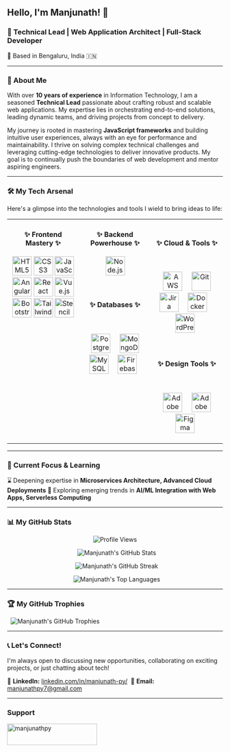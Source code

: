 <h2>Hello, I'm Manjunath! 👋</h2>
<h3>🚀 Technical Lead | Web Application Architect | Full-Stack Developer</h3>
<p>📍 Based in Bengaluru, India 🇮🇳</p>

---

### 🌟 About Me

With over **10 years of experience** in Information Technology, I am a seasoned **Technical Lead** passionate about crafting robust and scalable web applications. My expertise lies in orchestrating end-to-end solutions, leading dynamic teams, and driving projects from concept to delivery.

My journey is rooted in mastering **JavaScript frameworks** and building intuitive user experiences, always with an eye for performance and maintainability. I thrive on solving complex technical challenges and leveraging cutting-edge technologies to deliver innovative products. My goal is to continually push the boundaries of web development and mentor aspiring engineers.

---

### 🛠️ My Tech Arsenal

Here's a glimpse into the technologies and tools I wield to bring ideas to life:

<table width="100%" align="center">
<tr>
<td width="33%" valign="top">
  <h4 align="center">✨ Frontend Mastery ✨</h4>
    <p align="center">
      <img src="https://cdn.jsdelivr.net/gh/devicons/devicon/icons/html5/html5-original.svg" width="45" height="45" alt="HTML5" title="HTML5" />
      <img src="https://cdn.jsdelivr.net/gh/devicons/devicon/icons/css3/css3-original.svg" width="45" height="45" alt="CSS3" title="CSS3" />
      <img src="https://cdn.jsdelivr.net/gh/devicons/devicon/icons/javascript/javascript-original.svg" width="45" height="45" alt="JavaScript" title="JavaScript" />
      <img src="https://cdn.jsdelivr.net/gh/devicons/devicon/icons/angularjs/angularjs-original.svg" width="45" height="45" alt="Angular" title="Angular (v1.x - v20)" />
      <img src="https://cdn.jsdelivr.net/gh/devicons/devicon/icons/react/react-original.svg" width="45" height="45" alt="React" title="React" />
      <img src="https://cdn.jsdelivr.net/gh/devicons/devicon/icons/vuejs/vuejs-original.svg" width="45" height="45" alt="Vue.js" title="Vue.js" />
      <img src="https://cdn.jsdelivr.net/gh/devicons/devicon/icons/bootstrap/bootstrap-original.svg" width="45" height="45" alt="Bootstrap" title="Bootstrap" />
      <img src="https://cdn.jsdelivr.net/gh/devicons/devicon@latest/icons/tailwindcss/tailwindcss-original.svg" width="45" height="45" alt="Tailwind CSS" title="Tailwind CSS" />
      <img src="https://cdn.jsdelivr.net/gh/devicons/devicon/icons/stenciljs/stenciljs-original.svg" width="45" height="45" alt="Stencil JS" title="Stencil JS" />
    </p>
</td>
<td width="33%" valign="top">
  <h4 align="center">✨ Backend Powerhouse ✨</h4>
    <p align="center">
      <img src="https://cdn.jsdelivr.net/gh/devicons/devicon/icons/nodejs/nodejs-original.svg" width="45" height="45" alt="Node.js" title="Node.js" />
    </p>
  <h4 align="center">✨ Databases ✨</h4>
    <p align="center">
      <img src="https://cdn.jsdelivr.net/gh/devicons/devicon/icons/postgresql/postgresql-original.svg" width="45" height="45" alt="PostgreSQL" title="PostgreSQL" />
      <img src="https://cdn.jsdelivr.net/gh/devicons/devicon/icons/mongodb/mongodb-original.svg" width="45" height="45" alt="MongoDB" title="MongoDB" />
      <img src="https://cdn.jsdelivr.net/gh/devicons/devicon/icons/mysql/mysql-original.svg" width="45" height="45" alt="MySQL" title="MySQL" />
      <img src="https://cdn.jsdelivr.net/gh/devicons/devicon/icons/firebase/firebase-original.svg" width="45" height="45" alt="Firebase" title="Firebase" />
    </p>
</td>
<td width="33%" valign="top">
  <h4 align="center">✨ Cloud & Tools ✨</h4>
    <p align="center">
      <img src="https://cdn.jsdelivr.net/gh/devicons/devicon/icons/amazonwebservices/amazonwebservices-plain-wordmark.svg" width="45" height="45" alt="AWS" title="AWS (Certified Cloud Practitioner)" />
      <img src="https://cdn.jsdelivr.net/gh/devicons/devicon/icons/git/git-original.svg" width="45" height="45" alt="Git" title="Git" />
      <img src="https://cdn.jsdelivr.net/gh/devicons/devicon/icons/jira/jira-original.svg" width="45" height="45" alt="Jira" title="Atlassian Suite (Jira, Confluence)" />
      <img src="https://cdn.jsdelivr.net/gh/devicons/devicon/icons/docker/docker-original.svg" width="45" height="45" alt="Docker" title="Docker" />
      <img src="https://cdn.jsdelivr.net/gh/devicons/devicon/icons/wordpress/wordpress-plain.svg" width="45" height="45" alt="WordPress" title="WordPress" />
    </p>
  <h4 align="center">✨ Design Tools ✨</h4>
    <p align="center">
      <img src="https://cdn.jsdelivr.net/gh/devicons/devicon/icons/photoshop/photoshop-original.svg" width="45" height="45" alt="Adobe Photoshop" title="Adobe Photoshop" />
      <img src="https://cdn.jsdelivr.net/gh/devicons/devicon/icons/illustrator/illustrator-original.svg" width="45" height="45" alt="Adobe Illustrator" title="Adobe Illustrator" />
      <img src="https://cdn.jsdelivr.net/gh/devicons/devicon/icons/figma/figma-original.svg" width="45" height="45" alt="Figma" title="Figma" />
    </p>
</td>
</tr>
</table>

---

### 🌱 Current Focus & Learning

⌛ Deepening expertise in **Microservices Architecture, Advanced Cloud Deployments**
🔬 Exploring emerging trends in **AI/ML Integration with Web Apps, Serverless Computing**

---

### 📊 My GitHub Stats
<p align="center">
  <img src="https://komarev.com/ghpvc/?username=manjunathpy&color=blueviolet" alt="Profile Views" />
</p>
<p align="center">
  <img src="https://github-readme-stats.vercel.app/api?username=manjunathpy&show_icons=true&theme=tokyonight&hide_border=true&count_private=true" alt="Manjunath's GitHub Stats" />
</p>
<p align="center">
  <img src="https://github-readme-streak-stats.herokuapp.com/?user=manjunathpy&theme=tokyonight&hide_border=true" alt="Manjunath's GitHub Streak" />
</p>
<p align="center">
  <img src="https://github-readme-stats.vercel.app/api/top-langs/?username=manjunathpy&layout=compact&theme=tokyonight&hide_border=true" alt="Manjunath's Top Languages" />
</p>

---

### 🏆 My GitHub Trophies

<p>
  <img src="https://github-profile-trophy.vercel.app/?username=manjunathpy&theme=tokyonight&no-background=true&no-frame=true" alt="Manjunath's GitHub Trophies" style="max-width: 100%;"/>
</p>

---

### 📞 Let's Connect!

I'm always open to discussing new opportunities, collaborating on exciting projects, or just chatting about tech!

🤝 **LinkedIn:** [linkedin.com/in/manjunath-py/](https://www.linkedin.com/in/manjunath-py/) 
📧 **Email:** [manjunathpy7@gmail.com](mailto:manjunathpy7@gmail.com) 

---

### Support

<p>
  <a href="https://ko-fi.com/manjunathpy"> <img align="left" src="https://cdn.ko-fi.com/cdn/kofi3.png?v=3" height="50" width="210" alt="manjunathpy" /></a>
</p>
